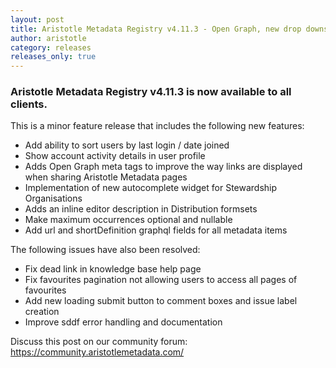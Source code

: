 ```yaml
---
layout: post
title: Aristotle Metadata Registry v4.11.3 - Open Graph, new drop downs and more!
author: aristotle
category: releases
releases_only: true
---
```


### Aristotle Metadata Registry v4.11.3 is now available to all clients.

This is a minor feature release that includes the following new features:

- Add ability to sort users by last login / date joined
- Show account activity details in user profile
- Adds Open Graph meta tags to improve the way links are displayed when sharing Aristotle Metadata pages
- Implementation of new autocomplete widget for Stewardship Organisations
- Adds an inline editor description in Distribution formsets
- Make maximum occurrences optional and nullable
- Add url and shortDefinition graphql fields for all metadata items

The following issues have also been resolved:
- Fix dead link in knowledge base help page
- Fix favourites pagination not allowing users to access all pages of favourites
- Add new loading submit button to comment boxes and issue label creation
- Improve sddf error handling and documentation

Discuss this post on our community forum: https://community.aristotlemetadata.com/
